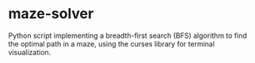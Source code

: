 # maze-solver
Python script implementing a breadth-first search (BFS) algorithm to find the optimal path in a maze, using the curses library for terminal visualization.
